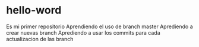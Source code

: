 # hello-word
Es mi primer repositorio 
Aprendiendo el uso de branch master
Aprediendo a crear nuevas branch
Aprediendo a usar los commits para cada actualizacion de las branch 
